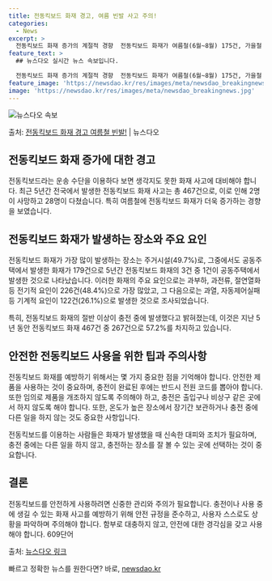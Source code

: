 ```yaml
---
title: 전동킥보드 화재 경고, 여름 빈발 사고 주의!
categories:
  - News
excerpt: >
  전동킥보드 화재 증가의 계절적 경향  전동킥보드 화재가 여름철(6월~8월) 175건, 가을철 118건, 봄철…
feature_text: >
  ## 뉴스다오 실시간 뉴스 속보입니다.

  전동킥보드 화재 증가의 계절적 경향  전동킥보드 화재가 여름철(6월~8월) 175건, 가을철 118건, 봄철…
feature_image: 'https://newsdao.kr/res/images/meta/newsdao_breakingnews.jpg'
image: 'https://newsdao.kr/res/images/meta/newsdao_breakingnews.jpg'
---
```


![뉴스다오 속보](https://newsdao.kr/res/images/meta/newsdao_breakingnews.jpg)

<p>출처: <a href="https://newsdao.kr/4200" rel="dofollow">전동킥보드 화재 경고 여름철 빈발!</a> | 뉴스다오</p>

## 전동킥보드 화재 증가에 대한 경고
전동킥보드라는 운송 수단을 이용하다 보면 생각지도 못한 화재 사고에 대비해야 합니다. 최근 5년간 전국에서 발생한 전동킥보드 화재 사고는 총 467건으로, 이로 인해 2명이 사망하고 28명이 다쳤습니다. 특히 여름철에 전동킥보드 화재가 더욱 증가하는 경향을 보였습니다.

## 전동킥보드 화재가 발생하는 장소와 주요 요인
전동킥보드 화재가 가장 많이 발생하는 장소는 주거시설(49.7%)로, 그중에서도 공동주택에서 발생한 화재가 179건으로 5년간 전동킥보드 화재의 3건 중 1건이 공동주택에서 발생한 것으로 나타났습니다. 이러한 화재의 주요 요인으로는 과부하, 과전류, 절연열화 등 전기적 요인이 226건(48.4%)으로 가장 많았고, 그 다음으로는 과열, 자동제어실패 등 기계적 요인이 122건(26.1%)으로 발생한 것으로 조사되었습니다.

특히, 전동킥보드 화재의 절반 이상이 충전 중에 발생했다고 밝혀졌는데, 이것은 지난 5년 동안 전동킥보드 화재 467건 중 267건으로 57.2%를 차지하고 있습니다.

## 안전한 전동킥보드 사용을 위한 팁과 주의사항
전동킥보드 화재를 예방하기 위해서는 몇 가지 중요한 점을 기억해야 합니다. 안전한 제품을 사용하는 것이 중요하며, 충전이 완료된 후에는 반드시 전원 코드를 뽑아야 합니다. 또한 임의로 제품을 개조하지 않도록 주의해야 하고, 충전은 출입구나 비상구 같은 곳에서 하지 않도록 해야 합니다. 또한, 온도가 높은 장소에서 장기간 보관하거나 충전 중에 다른 일을 하지 않는 것도 중요한 사항입니다.

전동킥보드를 이용하는 사람들은 화재가 발생했을 때 신속한 대피와 조치가 필요하며, 충전 중에는 다른 일을 하지 않고, 충전하는 장소를 잘 볼 수 있는 곳에 선택하는 것이 중요합니다.

## 결론
전동킥보드를 안전하게 사용하려면 신중한 관리와 주의가 필요합니다. 충전이나 사용 중에 생길 수 있는 화재 사고를 예방하기 위해 안전 규정을 준수하고, 사용자 스스로도 상황을 파악하며 주의해야 합니다. 함부로 대충하지 않고, 안전에 대한 경각심을 갖고 사용해야 합니다.
609단어

출처: [뉴스다오 링크](https://newsdao.kr/4200) 

빠르고 정확한 뉴스를 원한다면? 바로, <a href="https://newsdao.kr" rel="dofollow">newsdao.kr</a>


